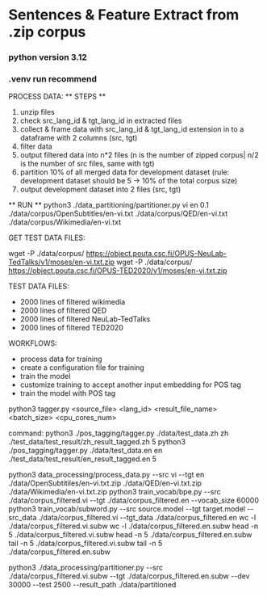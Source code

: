 # Sentences & Feature Extract from .zip corpus
### python version 3.12
### .venv run recommend

PROCESS DATA:
** STEPS **
1. unzip files
2. check src_lang_id & tgt_lang_id in extracted files
3. collect & frame data with src_lang_id & tgt_lang_id extension in to a dataframe with 2 columns (src, tgt)
4. filter data
5. output filtered data into n*2 files (n is the number of zipped corpus| n/2 is the number of src files, same with tgt)
6. partition 10% of all merged data for development dataset (rule: development dataset should be 5 -> 10% of the total corpus size)
7. output development dataset into 2 files (src, tgt)

** RUN **
python3 ./data_partitioning/partitioner.py vi en 0.1 ./data/corpus/OpenSubtitles/en-vi.txt ./data/corpus/QED/en-vi.txt ./data/corpus/Wikimedia/en-vi.txt


GET TEST DATA FILES:

wget -P ./data/corpus/ https://object.pouta.csc.fi/OPUS-NeuLab-TedTalks/v1/moses/en-vi.txt.zip
wget -P ./data/corpus/ https://object.pouta.csc.fi/OPUS-TED2020/v1/moses/en-vi.txt.zip

TEST DATA FILES:

+ 2000 lines of filtered wikimedia
+ 2000 lines of filtered QED
+ 2000 lines of filtered NeuLab-TedTalks
+ 2000 lines of filtered TED2020

WORKFLOWS:
+ process data for training
+ create a configuration file for training
+ train the model
+ customize training to accept another input embedding for POS tag
+ train the model with POS tag

python3 tagger.py <source_file> <lang_id> <result_file_name> <batch_size> <cpu_cores_num>

command:
python3 ./pos_tagging/tagger.py ./data/test_data.zh zh ./test_data/test_result/zh_result_tagged.zh 5
python3 ./pos_tagging/tagger.py ./data/test_data.en en ./test_data/test_result/en_result_tagged.en 5

python3 data_processing/process_data.py --src vi --tgt en ./data/OpenSubtitiles/en-vi.txt.zip ./data/QED/en-vi.txt.zip ./data/Wikimedia/en-vi.txt.zip
python3 train_vocab/bpe.py --src ./data/corpus_filtered.vi --tgt ./data/corpus_filtered.en --vocab_size 60000
python3 train_vocab/subword.py --src source.model --tgt target.model --src_data ./data/corpus_filtered.vi --tgt_data ./data/corpus_filtered.en
wc -l ./data/corpus_filtered.vi.subw
wc -l ./data/corpus_filtered.en.subw
head -n 5 ./data/corpus_filtered.vi.subw
head -n 5 ./data/corpus_filtered.en.subw
tail -n 5 ./data/corpus_filtered.vi.subw
tail -n 5 ./data/corpus_filtered.en.subw

python3 ./data_processing/partitioner.py --src ./data/corpus_filtered.vi.subw --tgt ./data/corpus_filtered.en.subw --dev 30000 --test 2500 --result_path ./data/partitioned
